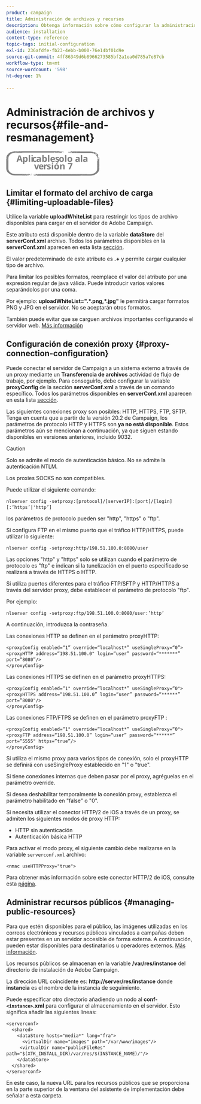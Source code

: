 ```yaml
---
product: campaign
title: Administración de archivos y recursos
description: Obtenga información sobre cómo configurar la administración de archivos y recursos en Campaign
audience: installation
content-type: reference
topic-tags: initial-configuration
exl-id: 236afdfe-fb23-4ebb-b000-76e14bf01d9e
source-git-commit: 4ff86349d6b8966273585bf2a1ea0d785a7e87cb
workflow-type: tm+mt
source-wordcount: '598'
ht-degree: 1%

---
```


# Administración de archivos y recursos{#file-and-resmanagement}

![](../../assets/v7-only.svg)

## Limitar el formato del archivo de carga {#limiting-uploadable-files}

Utilice la variable **uploadWhiteList** para restringir los tipos de archivo disponibles para cargar en el servidor de Adobe Campaign.

Este atributo está disponible dentro de la variable **dataStore** del **serverConf.xml** archivo. Todos los parámetros disponibles en la **serverConf.xml** aparecen en esta lista [sección](../../installation/using/the-server-configuration-file.md).

El valor predeterminado de este atributo es **.+** y permite cargar cualquier tipo de archivo.

Para limitar los posibles formatos, reemplace el valor del atributo por una expresión regular de java válida. Puede introducir varios valores separándolos por una coma.

Por ejemplo: **uploadWhiteList=&quot;.&#42;.png,&#42;.jpg&quot;** le permitirá cargar formatos PNG y JPG en el servidor. No se aceptarán otros formatos.

También puede evitar que se carguen archivos importantes configurando el servidor web. [Más información](web-server-configuration.md)

## Configuración de conexión proxy {#proxy-connection-configuration}

Puede conectar el servidor de Campaign a un sistema externo a través de un proxy mediante un **Transferencia de archivos** actividad de flujo de trabajo, por ejemplo. Para conseguirlo, debe configurar la variable **proxyConfig** de la sección **serverConf.xml** a través de un comando específico. Todos los parámetros disponibles en **serverConf.xml** aparecen en esta lista [sección](../../installation/using/the-server-configuration-file.md).

Las siguientes conexiones proxy son posibles: HTTP, HTTPS, FTP, SFTP. Tenga en cuenta que a partir de la versión 20.2 de Campaign, los parámetros de protocolo HTTP y HTTPS son **ya no está disponible**. Estos parámetros aún se mencionan a continuación, ya que siguen estando disponibles en versiones anteriores, incluido 9032.

>[!CAUTION]
>
>Solo se admite el modo de autenticación básico. No se admite la autenticación NTLM.
>
>Los proxies SOCKS no son compatibles.

Puede utilizar el siguiente comando:

```
nlserver config -setproxy:[protocol]/[serverIP]:[port]/[login][:‘https’|'http’]
```

los parámetros de protocolo pueden ser &quot;http&quot;, &quot;https&quot; o &quot;ftp&quot;.

Si configura FTP en el mismo puerto que el tráfico HTTP/HTTPS, puede utilizar lo siguiente:

```
nlserver config -setproxy:http/198.51.100.0:8080/user
```

Las opciones &quot;http&quot; y &quot;https&quot; solo se utilizan cuando el parámetro de protocolo es &quot;ftp&quot; e indican si la tunelización en el puerto especificado se realizará a través de HTTPS o HTTP.

Si utiliza puertos diferentes para el tráfico FTP/SFTP y HTTP/HTTPS a través del servidor proxy, debe establecer el parámetro de protocolo &quot;ftp&quot;.


Por ejemplo:

```
nlserver config -setproxy:ftp/198.51.100.0:8080/user:’http’
```

A continuación, introduzca la contraseña.

Las conexiones HTTP se definen en el parámetro proxyHTTP:

```
<proxyConfig enabled=“1” override=“localhost*” useSingleProxy=“0”>
<proxyHTTP address=“198.51.100.0" login=“user” password=“*******” port=“8080”/>
</proxyConfig>
```

Las conexiones HTTPS se definen en el parámetro proxyHTTPS:

```
<proxyConfig enabled=“1" override=“localhost*” useSingleProxy=“0">
<proxyHTTPS address=“198.51.100.0” login=“user” password=“******” port=“8080"/>
</proxyConfig>
```

Las conexiones FTP/FTPS se definen en el parámetro proxyFTP :

```
<proxyConfig enabled=“1" override=“localhost*” useSingleProxy=“0">
<proxyFTP address=“198.51.100.0” login=“user” password=“******” port=“5555" https=”true”/>
</proxyConfig>
```

Si utiliza el mismo proxy para varios tipos de conexión, solo el proxyHTTP se definirá con useSingleProxy establecido en &quot;1&quot; o &quot;true&quot;.

Si tiene conexiones internas que deben pasar por el proxy, agréguelas en el parámetro override.

Si desea deshabilitar temporalmente la conexión proxy, establezca el parámetro habilitado en &quot;false&quot; o &quot;0&quot;.

Si necesita utilizar el conector HTTP/2 de iOS a través de un proxy, se admiten los siguientes modos de proxy HTTP:

* HTTP sin autenticación
* Autenticación básica HTTP

Para activar el modo proxy, el siguiente cambio debe realizarse en la variable `serverconf.xml` archivo:

```
<nmac useHTTPProxy="true">
```

Para obtener más información sobre este conector HTTP/2 de iOS, consulte esta [página](../../delivery/using/about-mobile-app-channel.md).

## Administrar recursos públicos {#managing-public-resources}

Para que estén disponibles para el público, las imágenes utilizadas en los correos electrónicos y recursos públicos vinculados a campañas deben estar presentes en un servidor accesible de forma externa. A continuación, pueden estar disponibles para destinatarios u operadores externos. [Más información](../../installation/using/deploying-an-instance.md#managing-public-resources).

Los recursos públicos se almacenan en la variable **/var/res/instance** del directorio de instalación de Adobe Campaign.

La dirección URL coincidente es: **http://server/res/instance** donde **instancia** es el nombre de la instancia de seguimiento.

Puede especificar otro directorio añadiendo un nodo al **conf-`<instance>`.xml** para configurar el almacenamiento en el servidor. Esto significa añadir las siguientes líneas:

```
<serverconf>
  <shared>
    <dataStore hosts="media*" lang="fra">
      <virtualDir name="images" path="/var/www/images"/>
     <virtualDir name="publicFileRes" path="$(XTK_INSTALL_DIR)/var/res/$(INSTANCE_NAME)/"/>
    </dataStore>
  </shared>
</serverconf>
```

En este caso, la nueva URL para los recursos públicos que se proporciona en la parte superior de la ventana del asistente de implementación debe señalar a esta carpeta.
